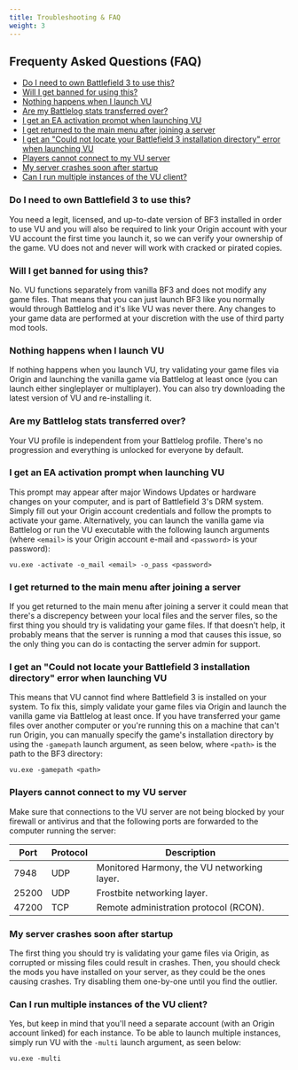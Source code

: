 ```yaml
---
title: Troubleshooting & FAQ
weight: 3
---
```


<!-- omit in toc -->
## Frequenty Asked Questions (FAQ)

- [Do I need to own Battlefield 3 to use this?](#do-i-need-to-own-battlefield-3-to-use-this)
- [Will I get banned for using this?](#will-i-get-banned-for-using-this)
- [Nothing happens when I launch VU](#nothing-happens-when-i-launch-vu)
- [Are my Battlelog stats transferred over?](#are-my-battlelog-stats-transferred-over)
- [I get an EA activation prompt when launching VU](#i-get-an-ea-activation-prompt-when-launching-vu)
- [I get returned to the main menu after joining a server](#i-get-returned-to-the-main-menu-after-joining-a-server)
- [I get an "Could not locate your Battlefield 3 installation directory" error when launching VU](#i-get-an-%22could-not-locate-your-battlefield-3-installation-directory%22-error-when-launching-vu)
- [Players cannot connect to my VU server](#players-cannot-connect-to-my-vu-server)
- [My server crashes soon after startup](#my-server-crashes-soon-after-startup)
- [Can I run multiple instances of the VU client?](#can-i-run-multiple-instances-of-the-vu-client)

### Do I need to own Battlefield 3 to use this?

You need a legit, licensed, and up-to-date version of BF3 installed in order to use VU and you will also be required to link your Origin account with your VU account the first time you launch it, so we can verify your ownership of the game. VU does not and never will work with cracked or pirated copies.

### Will I get banned for using this?

No. VU functions separately from vanilla BF3 and does not modify any game files. That means that you can just launch BF3 like you normally would through Battlelog and it's like VU was never there. Any changes to your game data are performed at your discretion with the use of third party mod tools. 

### Nothing happens when I launch VU

If nothing happens when you launch VU, try validating your game files via Origin and launching the vanilla game via Battlelog at least once (you can launch either singleplayer or multiplayer). You can also try downloading the latest version of VU and re-installing it.

### Are my Battlelog stats transferred over?

Your VU profile is independent from your Battlelog profile. There's no progression and everything is unlocked for everyone by default.

### I get an EA activation prompt when launching VU

This prompt may appear after major Windows Updates or hardware changes on your computer, and is part of Battlefield 3's DRM system. Simply fill out your Origin account credentials and follow the prompts to activate your game. Alternatively, you can launch the vanilla game via Battlelog or run the VU executable with the following launch arguments (where `<email>` is your Origin account e-mail and `<password>` is your password):

```
vu.exe -activate -o_mail <email> -o_pass <password>
```

### I get returned to the main menu after joining a server

If you get returned to the main menu after joining a server it could mean that there's a discrepency between your local files and the server files, so the first thing you should try is validating your game files. If that doesn't help, it probably means that the server is running a mod that causes this issue, so the only thing you can do is contacting the server admin for support.

### I get an "Could not locate your Battlefield 3 installation directory" error when launching VU

This means that VU cannot find where Battlefield 3 is installed on your system. To fix this, simply validate your game files via Origin and launch the vanilla game via Battlelog at least once. If you have transferred your game files over another computer or you're running this on a machine that can't run Origin, you can manually specify the game's installation directory by using the `-gamepath` launch argument, as seen below, where `<path>` is the path to the BF3 directory:

```
vu.exe -gamepath <path>
```

### Players cannot connect to my VU server

Make sure that connections to the VU server are not being blocked by your firewall or antivirus and that the following ports are forwarded to the computer running the server:


| Port | Protocol | Description |
| ---- | -------- | ----------- |
| 7948 | UDP | Monitored Harmony, the VU networking layer. |
| 25200 | UDP | Frostbite networking layer. |
| 47200 | TCP | Remote administration protocol (RCON). |

### My server crashes soon after startup

The first thing you should try is validating your game files via Origin, as corrupted or missing files could result in crashes. Then, you should check the mods you have installed on your server, as they could be the ones causing crashes. Try disabling them one-by-one until you find the outlier. 

### Can I run multiple instances of the VU client?

Yes, but keep in mind that you'll need a separate account (with an Origin account linked) for each instance. To be able to launch multiple instances, simply run VU with the `-multi` launch argument, as seen below:

```
vu.exe -multi
```